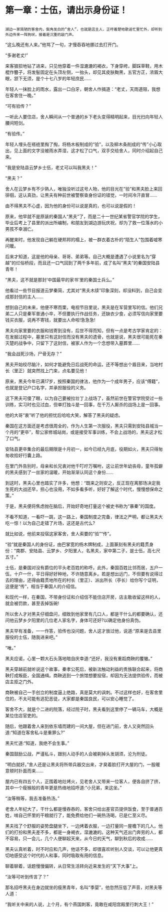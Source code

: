 #   第一章：士伍，请出示身份证！
                                                                                                                                                              湖边一家简陋的客舍内，鬓角发白的“舍人”，也就是店主人，正哼着楚地歌谣忙里忙外，却听到外边传来一阵狗吠，接着是沉重的敲门声。

“这么晚还有人来。”他骂了一句，才慢吞吞地挪过去打开门。

“多谢老丈!”

来客狼狈地钻了进来，只见他穿着一件湿漉漉的褐衣，下身穿绔，脚踩草鞋，用木棍作簪子，将发髻固定在头顶左侧，一抬头，却见其皮肤黝黑，五官方正，浓眉大眼，颔下无须，是个十七八岁的年轻庶民……

年轻人一抹脸上的雨水，露出一口白牙，朝舍人作揖道：“老丈，天雨道阻，我想在客舍住一晚。”

“可有验传？”

一听此人要住店，舍人瞬间从一个普通的乡下老头变得精明起来，目光扫向年轻人腰间短剑。

“有验传。”

年轻人埋头在褡裢里掏了掏，将杨木板制成的“验”，以及柳木条削成的“传”小心取出，见上面的文字没被雨水弄湿，这才松了口气，双手交给舍人，同时介绍起自己来。

“我是安陆县云梦乡士伍，老丈可以叫我黑夫！”

“黑夫？”

舍人在云梦乡有不少熟人，唯独没听过这号人物，他的目光在“验”和黑夫脸上来回徘徊，这认真劲，让黑夫有种前世被警察查身份证的错觉，一时间冷汗直冒……

由不得黑夫不心虚，因为他的身份可以说是真的，也可以说是假的！

原来，他早就不是原装的秦国人“黑夫”了，而是二十一世纪某省警官学院的学生，毕业后考上了县里的派出所编制，和朋友到湖边游玩庆祝，却为了救一位落水的小男孩不幸溺亡。

再醒来时，他发现自己躺在硬邦邦的榻上，被一群衣着古朴的“陌生人”包围着嘘寒问暖。

后来才知道，这是他的母亲、哥哥、弟弟等。自己大概是遭遇了小说里名为“穿越”的烂俗桥段，而且还一口气回到了两千多年前，成了名叫“黑夫”的秦国安陆县青年！

“黑夫，这不就是那封‘中国最早的家书’里的秦国士兵么。”

他看过一些节目报道云梦秦简，尤其对“黑夫木牍”印象深刻，却没料到，自己会变成那封信的主人……

想到自己的未来，他便不寒而栗，电视节目里说，黑夫是在军营里写的信。他们兄弟二人只是秦军普通小卒，不但要执行作战任务，还缺衣少食，必须写信向家里要钱买衣服，说再不寄钱，就要出人命啦!急急急!

黑夫向家里要的衣服和钱寄到没有，后世不得而知，但有一点是考古学家肯定的：在发掘过程中，墓里只有这封信而没有黑夫的遗骨，也就是说，黑夫很可能死在秦灭楚的战争中，只留下了这封信，被家人作为一个念想带入墓葬里……

“我会战死沙场，尸骨无存？”

黑夫开始绞尽脑汁，如何才能避免日后战死的命运，还不等想出个眉目来，当地村长（里正）就突然找上门来，点名要见他！

原来，黑夫今年已满17岁，按照秦国的律法，他作为一个成年男子，应该“傅籍”，也就是登记户口名字，并承担服役的义务。

这下黑夫可傻了眼，以为自己要被拉壮丁上战场了，虽然前世在警官学院受过一些训练，实习时也见过血，但单打独斗是一回事，在千万人厮杀的战场上是一回事。

他的大哥“衷”听了他的担忧后哈哈大笑，解答了黑夫的疑虑。

秦国在这方面还是考虑很周全的，作为人生第一次服役，黑夫只需到安陆县城当一个月的“更卒”，帮公家修城站岗，或是接受军事训练，不会上战场的，黑夫这才松了口气。

安陆县更卒集合的最后期限是十月初一，如今已经九月底，役期如火，黑夫只得匆匆收拾好行囊上路。

在里门外告别时，母亲和长兄衷对他千叮咛万嘱咐，这让前世年幼丧母，童年孤僻的黑夫感到了一丝家的温暖，开始渐渐认同这个身份……

到这时，黑夫心里也踏实了许多，他想：“既来之则安之，反正现在离那场决定我生死的大战还早，担心也没用，不如多看多听，好好了解这个时代，慢慢想保命之策。”

于是，黑夫便将焦虑抛在脑后，开始好奇地打量这个被史书称为“暴秦”的国度。

不看不知道，一看吓一跳，这一路上，秦国制度之完备，律法之严明，都让黑夫大吃一惊！以为自己走错了片场，这还是古代么?

就比如说，他前来投宿这家客舍，舍人索要的“验”“传”。

“验”就是秦国人的身份证，由巴掌宽的杨木牌制成，上面篆刻有黑夫的籍贯身份：“南郡、安陆县、云梦乡、夕阳里人，名黑夫，家中第二子，是士伍，高七尺五寸。”

士伍，是秦国对没有爵位的平头老百姓的称呼。此外，秦国百姓比邻而居，五户一伍，十户一什，平日得好好种地，不许随意离乡。若是想出远门，不但要有说得过去的理由，还得由籍贯地所在的村长（里正）、派出所长（亭长）给你写个证明，这便是“传”，相当于秦国人的介绍信。

和现代一样，在秦国，不带身份证和介绍信不能住店开房，店主敢收留这样的人，就会被罚款，甚至丢掉饭碗!

所以舍人才对黑夫仔细盘问，细致到他家里有几口人，都是干什么的都要确认，还问他云梦乡夕阳里的几位老人家名字，身体可还好?以确定他身份真伪。

黑夫早有准备，一一作答，验传也没问题，舍人这才放过他，说道:“原来是去县里服役的士伍，随我进来吧。”

“唯。”

黑夫应诺，心里一颗大石头落地暗自庆幸道:“还好，我没有重蹈商鞅的覆辙。”

黑夫穿越前就听说这个故事，秦孝公死后，被新法触动利益的贵族联合起来，将商鞅打成叛臣，全国通缉。商鞅逃到一个旅馆想要投宿，却因为无法提供验传，而被店主拒之门外。

商鞅被自己一手创立的制度逼上绝路，真是莫大的讽刺。不过这样也好，在客舍里住的，不太可能有逃犯恶徒，大家都是秦国良民，可以安心睡觉了。

客舍不大，就是个二进的院落，经过院子时，黑夫看到这里停了一辆马车，大概是某位住店官吏的。

随后，他跟着舍人来到依东墙而建的一间大屋，但在进门前，舍人又突然回头道:“知道在客舍私斗是重罪么?”

黑夫忙道:“知道，我绝不会生事。”

秦国鼓励公战，严谨私斗，跟别人动手的人会被剃掉头发胡须，沦为刑徒。

“明白就好。”舍人还是让黑夫将所带兵器交出来，才臭着脸打开大屋的门，一股暖意顿时扑面而来……

屋内已有四五个人，正围着地灶烤火，见老舍人又带来一位客人，便各自挤了挤，其中一个瘦猴般的青年更是热络地招呼道:“小兄弟，来这坐。”

“汝等稍等，我去准备热汤。”

老舍人年纪大了，干什么都是慢吞吞的，客舍只给出差官员提供饭食，至于普通百姓，啃自己怀里的干粮就行了，能免费给他们一碗热汤喝，已是仁至义尽。

黑夫找了个舒服的姿势盘腿坐下，一边烤着衣服，一边打量同一屋檐下的几人。他们的打扮和黑夫差不多，都是一身褐衣，湿漉漉的。这种天气还出门奔劳的人，都不容易，只一会儿，几个人便聊起天来，从今日的天气，聊到秋后的收成……

黑夫认真听着，时不时应和几声，他话不多，却很喜欢听别人交谈，可以让他更真切地感受这个时代的人和事，同时吸取有用的信息。

聊着聊着，话题慢慢偏转，从日常生活转向近来发生的“天下大事”上。

“汝等可听到传言了？”

那名招呼黑夫在身边就坐的瘦黑青年，名叫“季婴”，他忽然压低了声音，对黑夫等人道：

“我听关中来的人说，上个月，有个燕国刺客，竟敢在咸阳宫殿里行刺大王！”  
